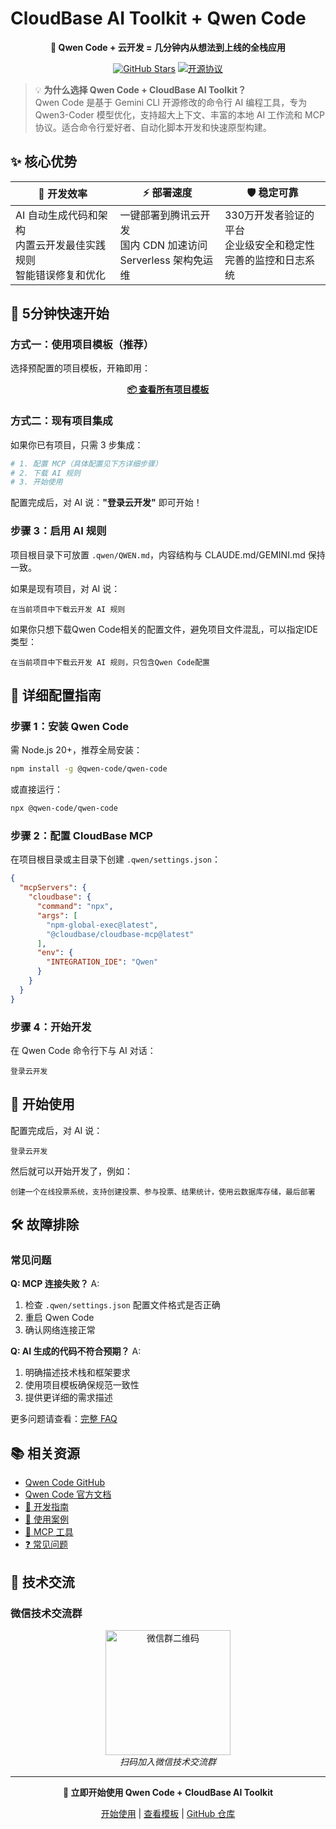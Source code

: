 # CloudBase AI Toolkit + Qwen Code

<div align="center">

**🚀 Qwen Code + 云开发 = 几分钟内从想法到上线的全栈应用**

[![GitHub Stars](https://img.shields.io/github/stars/TencentCloudBase/CloudBase-AI-ToolKit?style=social)](https://github.com/TencentCloudBase/CloudBase-AI-ToolKit)
[![开源协议](https://img.shields.io/badge/License-MIT-blue.svg)](https://github.com/TencentCloudBase/CloudBase-AI-ToolKit/blob/main/LICENSE)

</div>

> 💡 **为什么选择 Qwen Code + CloudBase AI Toolkit？**  
> Qwen Code 是基于 Gemini CLI 开源修改的命令行 AI 编程工具，专为 Qwen3-Coder 模型优化，支持超大上下文、丰富的本地 AI 工作流和 MCP 协议。适合命令行爱好者、自动化脚本开发和快速原型构建。

## ✨ 核心优势

| 🎯 **开发效率** | ⚡ **部署速度** | 🛡️ **稳定可靠** |
|---|---|---|
| AI 自动生成代码和架构<br/>内置云开发最佳实践规则<br/>智能错误修复和优化 | 一键部署到腾讯云开发<br/>国内 CDN 加速访问<br/>Serverless 架构免运维 | 330万开发者验证的平台<br/>企业级安全和稳定性<br/>完善的监控和日志系统 |

## 🚀 5分钟快速开始

### 方式一：使用项目模板（推荐）

选择预配置的项目模板，开箱即用：

<div align="center">

**[📦 查看所有项目模板](../templates)**

</div>

### 方式二：现有项目集成

如果你已有项目，只需 3 步集成：

```bash
# 1. 配置 MCP（具体配置见下方详细步骤）
# 2. 下载 AI 规则
# 3. 开始使用
```

配置完成后，对 AI 说：**"登录云开发"** 即可开始！

### 步骤 3：启用 AI 规则

项目根目录下可放置 `.qwen/QWEN.md`，内容结构与 CLAUDE.md/GEMINI.md 保持一致。

如果是现有项目，对 AI 说：
```
在当前项目中下载云开发 AI 规则
```

如果你只想下载Qwen Code相关的配置文件，避免项目文件混乱，可以指定IDE类型：
```
在当前项目中下载云开发 AI 规则，只包含Qwen Code配置
```

## 🔧 详细配置指南

### 步骤 1：安装 Qwen Code

需 Node.js 20+，推荐全局安装：
```bash
npm install -g @qwen-code/qwen-code
```
或直接运行：
```bash
npx @qwen-code/qwen-code
```

### 步骤 2：配置 CloudBase MCP

在项目根目录或主目录下创建 `.qwen/settings.json`：
```json
{
  "mcpServers": {
    "cloudbase": {
      "command": "npx",
      "args": [
        "npm-global-exec@latest",
        "@cloudbase/cloudbase-mcp@latest"
      ],
      "env": {
        "INTEGRATION_IDE": "Qwen"
      }
    }
  }
}
```

### 步骤 4：开始开发

在 Qwen Code 命令行下与 AI 对话：
```
登录云开发
```

## 🎯 开始使用

配置完成后，对 AI 说：
```
登录云开发
```
然后就可以开始开发了，例如：
```
创建一个在线投票系统，支持创建投票、参与投票、结果统计，使用云数据库存储，最后部署
```

## 🛠️ 故障排除

### 常见问题

**Q: MCP 连接失败？**
A: 
1. 检查 `.qwen/settings.json` 配置文件格式是否正确
2. 重启 Qwen Code
3. 确认网络连接正常

**Q: AI 生成的代码不符合预期？**
A:
1. 明确描述技术栈和框架要求
2. 使用项目模板确保规范一致性
3. 提供更详细的需求描述

更多问题请查看：[完整 FAQ](../faq)

## 📚 相关资源

- [Qwen Code GitHub](https://github.com/QwenLM/qwen-code)
- [Qwen Code 官方文档](https://github.com/QwenLM/qwen-code/tree/main/docs)
- [📖 开发指南](../development)
- [🎯 使用案例](../examples)
- [🔧 MCP 工具](../mcp-tools)
- [❓ 常见问题](../faq)

## 💬 技术交流

### 微信技术交流群

<div align="center">
<img src="https://7463-tcb-advanced-a656fc-1257967285.tcb.qcloud.la/mcp/toolkit-qrcode.png" width="200" alt="微信群二维码"/>
<br/>
<i>扫码加入微信技术交流群</i>
</div>

---

<div align="center">

**🚀 立即开始使用 Qwen Code + CloudBase AI Toolkit**

[开始使用](../getting-started) | [查看模板](../templates) | [GitHub 仓库](https://github.com/TencentCloudBase/CloudBase-AI-ToolKit)

</div> 